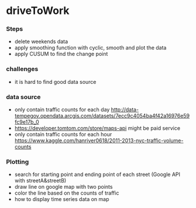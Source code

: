 # driveToWork
### Steps
* delete weekends data 
* apply smoothing function with cyclic, smooth and plot the data
* apply CUSUM to find the change point

### challenges
* it is hard to find good data source



### data source
* only contain traffic counts for each day 
  http://data-tempegov.opendata.arcgis.com/datasets/7ecc9c4054ba4f42a16976e59fc9e17b_0
* https://developer.tomtom.com/store/maps-api 
  might be paid service
* only contain traffic counts for each hour 
  https://www.kaggle.com/hanriver0618/2011-2013-nyc-traffic-volume-counts 

### Plotting
* search for starting point and ending point of each street (Google API with streetA&streetB)
* draw line on google map with two points
* color the line based on the counts of traffic
* how to display time series data on map 
